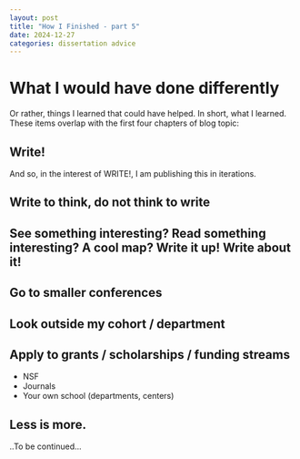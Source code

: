 ```yaml
---
layout: post
title: "How I Finished - part 5"
date: 2024-12-27
categories: dissertation advice
---
```


# What I would have done differently
Or rather, things I learned that could have helped. In short, what I learned. These items overlap with the first four chapters of blog topic:

## Write!
And so, in the interest of WRITE!, I am publishing this in iterations. 
## Write to think, do not think to write
## See something interesting? Read something interesting? A cool map? Write it up! Write about it!
## Go to smaller conferences
## Look outside my cohort / department
## Apply to grants / scholarships / funding streams
* NSF
* Journals
* Your own school (departments, centers)  

## Less is more. 

..To be continued...